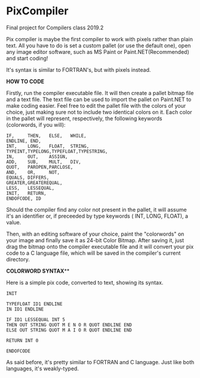 # PixCompiler
Final project for Compilers class 2019.2

Pix compiler is maybe the first compiler to work with pixels rather than plain text. All you have to do is set a custom
pallet (or use the default one), open any image editor software, such as MS Paint or Paint.NET(Recommended) and start coding!

It's syntax is similar to FORTRAN's, but with pixels instead.

**HOW TO CODE**

Firstly, run the compiler executable file. It will then create a pallet bitmap file and a text file.
The text file can be used to import the pallet on Paint.NET to make coding easier. Feel free to edit the pallet 
file with the colors of your choice, just making sure not to include two identical colors on it. 
Each color in the pallet will represent, respectively, the following keywords (colorwords, if you will):

    IF,     THEN,   ELSE,   WHILE,
    ENDLINE, END,
    INT,    LONG,   FLOAT,  STRING,
    TYPEINT,TYPELONG,TYPEFLOAT,TYPESTRING,
    IN,     OUT,    ASSIGN,
    ADD,    SUB,    MULT,   DIV,
    QUOT,   PAROPEN,PARCLOSE,
    AND,    OR,     NOT,
    EQUALS, DIFFERS,
    GREATER,GREATEREQUAL,
    LESS,   LESSEQUAL,
    INIT,   RETURN,
    ENDOFCODE, ID

Should the compiler find any color not present in the pallet, it will assume it's an identifier or, if preceeded 
by type keywords ( INT, LONG, FLOAT), a value.

Then, with an editing software of your choice, paint the "colorwords" on your image and finally save it as 24-bit Color Bitmap.
After saving it, just drag the bitmap onto the compiler executable file and it will convert your pix code to a C language file,
which will be saved in the compiler's current directory.

**COLORWORD SYNTAX****

Here is a simple pix code, converted to text, showing its syntax.


    INIT

    TYPEFLOAT ID1 ENDLINE
    IN ID1 ENDLINE

    IF ID1 LESSEQUAL INT 5
    THEN OUT STRING QUOT M E N O R QUOT ENDLINE END
    ELSE OUT STRING QUOT M A I O R QUOT ENDLINE END

    RETURN INT 0

    ENDOFCODE

As said before, it's pretty similar to FORTRAN and C language. Just like both languages, it's weakly-typed.
